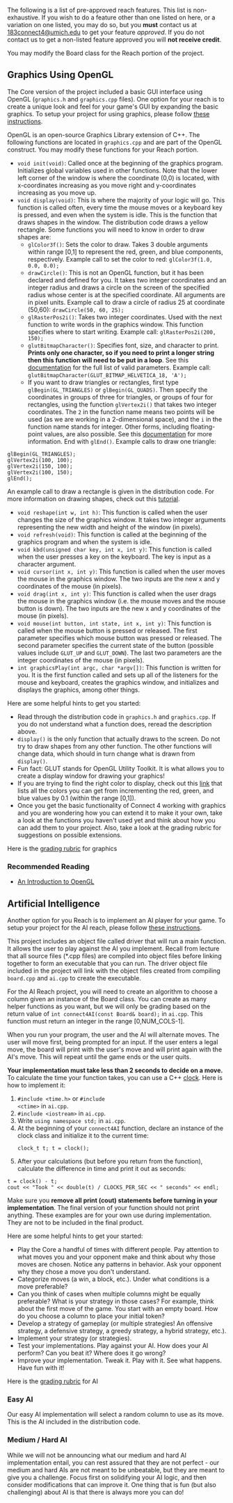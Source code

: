The following is a list of pre-approved reach features. This list is non-exhaustive. If you wish to do a feature other than one listed on here, or a variation on one listed, you may do so, but you **must** contact us at 183connect4@umich.edu to get your feature _approved_. If you do not contact us to get a non-listed feature approved you will **not receive credit**.

You may modify the Board class for the Reach portion of the project.

## Graphics Using OpenGL

The Core version of the project included a basic GUI interface using OpenGL (<code>graphics.h</code> and <code>graphics.cpp</code> files). One option for your reach is to create a unique look and feel for your game's GUI by expanding the basic graphics. To setup your project for using graphics, please follow [these instructions](Getting-Started#project-setup-for-graphics).

OpenGL is an open-source Graphics Library extension of C++. The following functions are located in <code>graphics.cpp</code> and are part of the OpenGL construct. You may modify these functions for your Reach portion.

* <code>void init(void)</code>: Called once at the beginning of the graphics program. Initializes global variables used in other functions. Note that the lower left corner of the window is where the coordinate (0,0) is located, with x-coordinates increasing as you move right and y-coordinates increasing as you move up.
* <code>void display(void)</code>: This is where the majority of your logic will go. This function is called often, every time the mouse moves or a keyboard key is pressed, and even when the system is idle. This is the function that draws shapes in the window. The distribution code draws a yellow rectangle. Some functions you will need to know in order to draw shapes are:
  * <code>glColor3f()</code>: Sets the color to draw. Takes 3 double arguments within range [0,1] to represent the red, green, and blue components, respectively. Example call to set the color to red: <code>glColor3f(1.0, 0.0, 0.0);</code>
  * <code>drawCircle()</code>: This is not an OpenGL function, but it has been declared and defined for you. It takes two integer coordinates and an integer radius and draws a circle on the screen of the specified radius whose center is at the specified coordinate. All arguments are in pixel units. Example call to draw a circle of radius 25 at coordinate (50,60): <code>drawCircle(50, 60, 25);</code>
  * <code>glRasterPos2i()</code>: Takes two integer coordinates. Used with the next function to write words in the graphics window. This function specifies where to start writing. Example call: <code>glRasterPos2i(200, 150);</code>
  * <code>glutBitmapCharacter()</code>: Specifies font, size, and character to print. **Prints only one character, so if you need to print a longer string then this function will need to be put in a loop**. See this [documentation](https://www.opengl.org/documentation/specs/glut/spec3/node76.html) for the full list of valid parameters. Example call: <code>glutBitmapCharacter(GLUT_BITMAP_HELVETICA_18, 'A');</code>
  * If you want to draw triangles or rectangles, first type <code>glBegin(GL_TRIANGLES)</code> or <code>glBegin(GL_QUADS)</code>. Then specify the coordinates in groups of three for triangles, or groups of four for rectangles, using the function <code>glVertex2i()</code> that takes two integer coordinates. The <code>2</code> in the function name means two points will be used (as we are working in a 2-dimensional space), and the <code>i</code> in the function name stands for integer. Other forms, including floating-point values, are also possible. See this [documentation](https://www.opengl.org/sdk/docs/man2/xhtml/glVertex.xml) for more information. End with <code>glEnd()</code>. Example calls to draw one triangle:
<pre><code>glBegin(GL_TRIANGLES);
glVertex2i(100, 100);
glVertex2i(150, 100);
glVertex2i(100, 150);
glEnd();</code></pre>
  An example call to draw a rectangle is given in the distribution code. For more information on drawing shapes, check out this [tutorial](http://www.falloutsoftware.com/tutorials/gl/gl2p5.htm).
* <code>void reshape(int w, int h)</code>: This function is called when the user changes the size of the graphics window. It takes two integer arguments representing the new width and height of the window (in pixels).
* <code>void refresh(void)</code>: This function is called at the beginning of the graphics program and when the system is idle.
* <code>void kbd(unsigned char key, int x, int y)</code>: This function is called when the user presses a key on the keyboard. The key is input as a character argument.
* <code>void cursor(int x, int y)</code>: This function is called when the user moves the mouse in the graphics window. The two inputs are the new x and y coordinates of the mouse (in pixels).
* <code>void drag(int x, int y)</code>: This function is called when the user drags the mouse in the graphics window (i.e. the mouse moves and the mouse button is down). The two inputs are the new x and y coordinates of the mouse (in pixels).
* <code>void mouse(int button, int state, int x, int y)</code>: This function is called when the mouse button is pressed or released. The first parameter specifies which mouse button was pressed or released. The second parameter specifies the current state of the button (possible values include <code>GLUT_UP</code> and <code>GLUT_DOWN</code>). The last two parameters are the integer coordinates of the mouse (in pixels).
* <code>int graphicsPlay(int argc, char *argv[])</code>: This function is written for you. It is the first function called and sets up all of the listeners for the mouse and keyboard, creates the graphics window, and initializes and displays the graphics, among other things.

Here are some helpful hints to get you started:
* Read through the distribution code in <code>graphics.h</code> and <code>graphics.cpp</code>. If you do not understand what a function does, reread the description above.
* <code>display()</code> is the only function that actually draws to the screen. Do not try to draw shapes from any other function. The other functions will change data, which should in turn change what is drawn from <code>display()</code>.
* Fun fact: GLUT stands for OpenGL Utility Toolkit. It is what allows you to create a display window for drawing your graphics!
* If you are trying to find the right color to display, check out this [link](https://tug.org/pracjourn/2007-4/walden/color.pdf) that lists all the colors you can get from incrementing the red, green, and blue values by 0.1 (within the range [0,1]).
* Once you get the basic functionality of Connect 4 working with graphics and you are wondering how you can extend it to make it your own, take a look at the functions you haven't used yet and think about how you can add them to your project. Also, take a look at the grading rubric for suggestions on possible extensions.

Here is the [grading rubric](Grading#graphics) for graphics

### Recommended Reading

* [An Introduction to OpenGL](http://www.glprogramming.com/red/chapter01.html)

## Artificial Intelligence

Another option for you Reach is to implement an AI player for your game. To setup your project for the AI reach, please follow [these instructions](Getting-Started#project-setup-for-ai-reach). 

This project includes an object file called driver that will run a main function. It allows the user to play against the AI you implement. Recall from lecture that all source files (*.cpp files) are compiled into object files before linking together to form an executable that you can run. The driver object file included in the project will link with the object files created from compiling <code>board.cpp</code> and <code>ai.cpp</code> to create the executable.

For the AI Reach project, you will need to create an algorithm to choose a column given an instance of the Board class. You can create as many helper functions as you want, but we will only be grading based on the return value of <code>int connect4AI(const Board& board);</code> in <code>ai.cpp</code>. This function must return an integer in the range [0,NUM_COLS-1].

When you run your program, the user and the AI will alternate moves. The user will move first, being prompted for an input. If the user enters a legal move, the board will print with the user's move and will print again with the AI's move. This will repeat until the game ends or the user quits.

**Your implementation must take less than 2 seconds to decide on a move.** To calculate the time your function takes, you can use a C++ [clock](http://www.cplusplus.com/reference/ctime/clock/). Here is how to implement it:  
1. <code>#include &lt;time.h&gt;</code> or <code>#include &lt;ctime&gt;</code> in <code>ai.cpp</code>.  
2. <code>#include &lt;iostream&gt;</code> in <code>ai.cpp</code>.  
3. Write <code>using namespace std;</code> in <code>ai.cpp</code>.  
4. At the beginning of your <code>connect4AI</code> function, declare an instance of the clock class and initialize it to the current time:  <pre><code>clock_t t;
t = clock();</code></pre>
5. After your calculations (but before you return from the function), calculate the difference in time and print it out as seconds:
<pre><code>t = clock() - t;
cout &lt;&lt; "Took " &lt;&lt; double(t) / CLOCKS_PER_SEC &lt;&lt; " seconds" &lt;&lt; endl;</code></pre>
Make sure you **remove all print (cout) statements before turning in your implementation**. The final version of your function should not print anything. These examples are for your own use during implementation. They are not to be included in the final product.

Here are some helpful hints to get your started:
* Play the Core a handful of times with different people. Pay attention to what moves you and your opponent make and think about why those moves are chosen. Notice any patterns in behavior. Ask your opponent why they chose a move you don't understand.
* Categorize moves (a win, a block, etc.). Under what conditions is a move preferable? 
* Can you think of cases when multiple columns might be equally preferable? What is your strategy in those cases? For example, think about the first move of the game. You start with an empty board. How do you choose a column to place your initial token?
* Develop a strategy of gameplay (or multiple strategies! An offensive strategy, a defensive strategy, a greedy strategy, a hybrid strategy, etc.).
* Implement your strategy (or strategies).
* Test your implementations. Play against your AI. How does your AI perform? Can you beat it? Where does it go wrong?
* Improve your implementation. Tweak it. Play with it. See what happens. Have fun with it!

Here is the [grading rubric](Grading#artificial_intelligence) for AI

### Easy AI

Our easy AI implementation will select a random column to use as its move. This is the AI included in the distribution code.

### Medium / Hard AI

While we will not be announcing what our medium and hard AI implementation entail, you can rest assured that they are not perfect - our medium and hard AIs are not meant to be unbeatable, but they are meant to give you a challenge. Focus first on solidifying your AI logic, and then consider modifications that can improve it. One thing that is fun (but also challenging) about AI is that there is always more you can do!